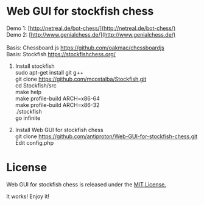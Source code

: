 Web GUI for stockfish chess
===========================
Demo 1:
[http://netreal.de/bot-chess/](http://netreal.de/bot-chess/)<br />
Demo 2: [http://www.genialchess.de/](http://www.genialchess.de/)<br /><br />
Basis: Chessboard.js
https://github.com/oakmac/chessboardjs<br />
Basis: Stockfish
https://stockfishchess.org/<br />
1) Install stockfish<br />
sudo apt-get install git g++<br />
git clone https://github.com/mcostalba/Stockfish.git<br />
cd Stockfish/src<br />
make help<br />
make profile-build ARCH=x86-64<br />
make profile-build ARCH=x86-32<br />
./stockfish<br />
go infinite<br />

2) Install Web GUI for stockfish chess<br />
git clone https://github.com/antiproton/Web-GUI-for-stockfish-chess.git<br />
Edit config.php<br />

License
=======
Web GUI for stockfish chess is released under the [MIT License.](https://github.com/antiproton/Web-GUI-for-stockfish-chess/blob/master/LICENSE)


It works! Enjoy it!<br />

